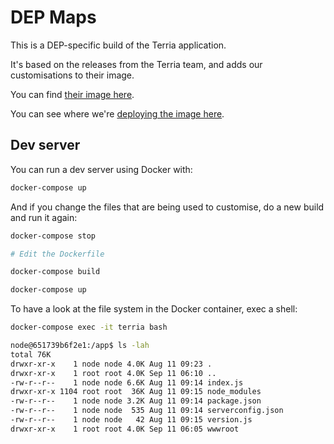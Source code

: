 # DEP Maps

This is a DEP-specific build of the Terria application.

It's based on the releases from the Terria team, and adds our customisations
to their image.

You can find [their image here](https://github.com/TerriaJS/TerriaMap).

You can see where we're [deploying the image here](https://github.com/digitalearthpacific/dep-kubernetes-apps/blob/main/apps/base/terria/deployment.yaml).

## Dev server

You can run a dev server using Docker with:

```bash
docker-compose up
```

And if you change the files that are being used to customise, do a new build and
run it again:

```bash
docker-compose stop

# Edit the Dockerfile

docker-compose build

docker-compose up
```

To have a look at the  file system in the Docker container, exec a shell:

```bash
docker-compose exec -it terria bash
```

``` bash
node@651739b6f2e1:/app$ ls -lah
total 76K
drwxr-xr-x    1 node node 4.0K Aug 11 09:23 .
drwxr-xr-x    1 root root 4.0K Sep 11 06:10 ..
-rw-r--r--    1 node node 6.6K Aug 11 09:14 index.js
drwxr-xr-x 1104 root root  36K Aug 11 09:15 node_modules
-rw-r--r--    1 node node 3.2K Aug 11 09:14 package.json
-rw-r--r--    1 node node  535 Aug 11 09:14 serverconfig.json
-rw-r--r--    1 node node   42 Aug 11 09:15 version.js
drwxr-xr-x    1 root root 4.0K Sep 11 06:05 wwwroot
```
